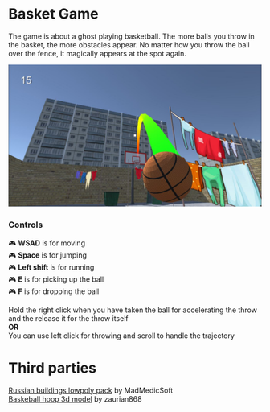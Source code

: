 # Basket Game

The game is about a ghost playing basketball. The more balls you throw in the basket, the more obstacles appear. No matter how you throw the ball over the fence, it magically appears at the spot again.

![Trading Screen](https://github.com/Ekcof/BasketGame/blob/main/Assets/Textures/Screen01.JPG)

### Controls

:video_game: **WSAD** is for moving<br />
:video_game: **Space** is for jumping<br />
:video_game: **Left shift** is for running<br />
:video_game: **E** is for picking up the ball<br />
:video_game: **F** is for dropping the ball<br />

Hold the right click when you have taken the ball for accelerating the throw and the release it for the throw itself<br />
**OR**<br />
You can use left click for throwing and scroll to handle the trajectory<br />

# Third parties
[Russian buildings lowpoly pack](https://assetstore.unity.com/packages/3d/environments/urban/russian-buildings-lowpoly-pack-80518)
by MadMedicSoft<br />
[Baskeball hoop 3d model](https://free3d.com/ru/3d-model/basketball-hoop-47554.html)
by zaurian868<br />
